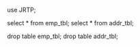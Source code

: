 use JRTP;

select * from emp_tbl;
select * from addr_tbl;

drop table emp_tbl;
drop table addr_tbl;

